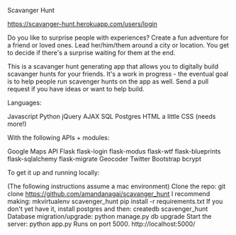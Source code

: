 Scavanger Hunt

https://scavanger-hunt.herokuapp.com/users/login

Do you like to surprise people with experiences?
Create a fun adventure for a friend or loved ones. Lead her/him/them around a city or location.
You get to decide if there's a surprise waiting for them at the end.

This is a scavanger hunt generating app that allows you to digitally build scavanger hunts for your friends.
It's a work in progress - the eventual goal is to help people run scavenger hunts on the app as well.
Send a pull request if you have ideas or want to help build.


Languages:

Javascript
Python
jQuery
AJAX
SQL
Postgres
HTML
a little CSS (needs more!)


With the following APIs + modules:

Google Maps API
Flask
flask-login
flask-modus
flask-wtf
flask-blueprints
flask-sqlalchemy
flask-migrate
Geocoder
Twitter Bootstrap
bcrypt


To get it up and running locally:

(The following instructions assume a mac environment)
Clone the repo: git clone https://github.com/amandanagai/scavanger_hunt
I recommend making: mkvirtualenv scavenger_hunt
pip install -r requirements.txt
If you don't yet have it, install postgres and then: createdb scavenger_hunt
Database migration/upgrade: python manage.py db upgrade
Start the server: python app.py
Runs on port 5000. http://localhost:5000/


